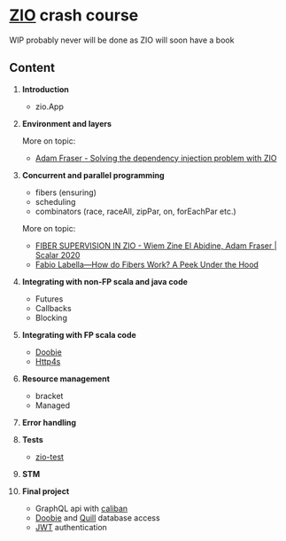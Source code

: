 # [ZIO](https://zio.dev) crash course


WIP probably never will be done as ZIO will soon have a book

## Content

1. **Introduction**
    * zio.App
2. **Environment and layers**
    
    More on topic:
    * [Adam Fraser - Solving the dependency injection problem with ZIO](https://github.com/adamgfraser/solving-the-dependency-injection-problem-with-zio/blob/master/solving-the-dependency-injection-problem-with-zio.pdf)

3. **Concurrent and parallel programming**
    * fibers (ensuring)
    * scheduling
    * combinators (race, raceAll, zipPar, on, forEachPar etc.)
    
    More on topic:
    * [FIBER SUPERVISION IN ZIO - Wiem Zine El Abidine, Adam Fraser | Scalar 2020](https://www.youtube.com/watch?v=aCYJ3VsJnvM)
    * [Fabio Labella—How do Fibers Work? A Peek Under the Hood](https://www.youtube.com/watch?v=x5_MmZVLiSM)
4. **Integrating with non-FP scala and java code**
    * Futures
    * Callbacks
    * Blocking
5. **Integrating with FP scala code**
    * [Doobie](https://tpolecat.github.io/doobie)
    * [Http4s](https://http4s.org)
6. **Resource management**
    * bracket
    * Managed
7. **Error handling**
8. **Tests**
    * [zio-test](https://zio.dev/docs/howto/howto_test_effects)
9. **STM**
10. **Final project**
    * GraphQL api with [caliban](https://ghostdogpr.github.io/caliban/)
    * [Doobie](https://tpolecat.github.io/doobie) and [Quill](https://github.com/getquill/quill) database access
    * [JWT](https://jwt.io) authentication